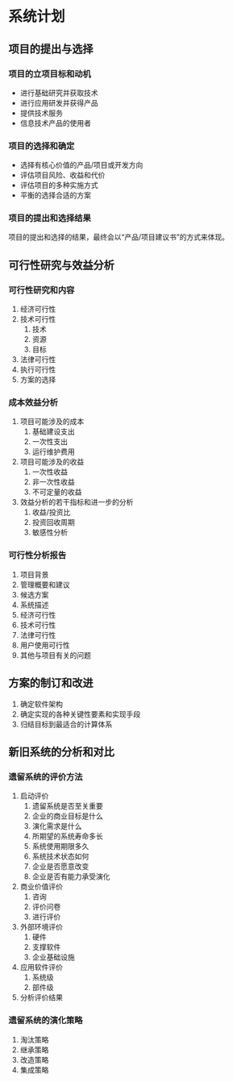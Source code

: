 # 系统计划


## 项目的提出与选择

### 项目的立项目标和动机

- 进行基础研究并获取技术
- 进行应用研发并获得产品
- 提供技术服务
- 信息技术产品的使用者

### 项目的选择和确定

- 选择有核心价值的产品/项目或开发方向
- 评估项目风险、收益和代价
- 评估项目的多种实施方式
- 平衡的选择合适的方案

### 项目的提出和选择结果

项目的提出和选择的结果，最终会以“产品/项目建议书”的方式来体现。

## 可行性研究与效益分析

### 可行性研究和内容

1. 经济可行性
2. 技术可行性
   1. 技术
   2. 资源
   3. 目标
3. 法律可行性
4. 执行可行性
5. 方案的选择

### 成本效益分析

1. 项目可能涉及的成本
   1. 基础建设支出
   2. 一次性支出
   3. 运行维护费用
2. 项目可能涉及的收益
   1. 一次性收益
   2. 非一次性收益
   3. 不可定量的收益
3. 效益分析的若干指标和进一步的分析
   1. 收益/投资比
   2. 投资回收周期
   3. 敏感性分析

### 可行性分析报告

1. 项目背景
2. 管理概要和建议
3. 候选方案
4. 系统描述
5. 经济可行性
6. 技术可行性
7. 法律可行性
8. 用户使用可行性
9. 其他与项目有关的问题

## 方案的制订和改进

1. 确定软件架构
2. 确定实现的各种关键性要素和实现手段
3. 归结目标到最适合的计算体系

## 新旧系统的分析和对比

### 遗留系统的评价方法

1. 启动评价
   1. 遗留系统是否至关重要
   2. 企业的商业目标是什么
   3. 演化需求是什么
   4. 所期望的系统寿命多长
   5. 系统使用期限多久
   6. 系统技术状态如何
   7. 企业是否愿意改变
   8. 企业是否有能力承受演化
2. 商业价值评价
   1. 咨询
   2. 评价问卷
   3. 进行评价
3. 外部环境评价
   1. 硬件
   2. 支撑软件
   3. 企业基础设施
4. 应用软件评价
   1. 系统级
   2. 部件级
5. 分析评价结果

### 遗留系统的演化策略

1. 淘汰策略
2. 继承策略
3. 改造策略
4. 集成策略

